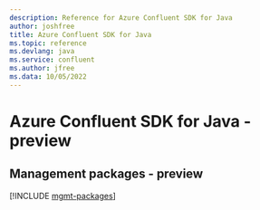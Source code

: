 ```yaml
---
description: Reference for Azure Confluent SDK for Java
author: joshfree
title: Azure Confluent SDK for Java
ms.topic: reference
ms.devlang: java
ms.service: confluent
ms.author: jfree
ms.data: 10/05/2022
---
```

# Azure Confluent SDK for Java - preview

## Management packages - preview
[!INCLUDE [mgmt-packages](confluent-mgmt-index.md)]